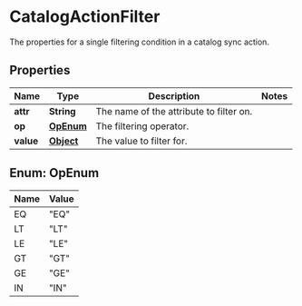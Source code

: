 

# CatalogActionFilter

The properties for a single filtering condition in a catalog sync action.
## Properties

Name | Type | Description | Notes
------------ | ------------- | ------------- | -------------
**attr** | **String** | The name of the attribute to filter on. | 
**op** | [**OpEnum**](#OpEnum) | The filtering operator. | 
**value** | [**Object**](.md) | The value to filter for. | 



## Enum: OpEnum

Name | Value
---- | -----
EQ | &quot;EQ&quot;
LT | &quot;LT&quot;
LE | &quot;LE&quot;
GT | &quot;GT&quot;
GE | &quot;GE&quot;
IN | &quot;IN&quot;



